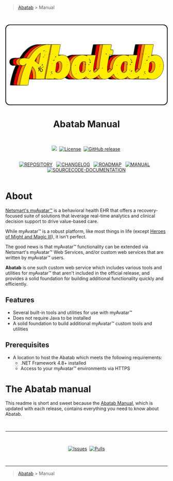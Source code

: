 <!-- A generic README template for a GitHub repository manual [b220829.094029]
     - All URLs should use reference-links added at the end of this documentation.
-->

<!-- BREADCRUMBS
     - Documentation breadcrumbs.
     - This should also be at the end of the documentation as well.
-->
> [Abatab][REPOSITORY-URL] > Manual

<br>
<div align="center">

  <!-- PROJECT LOGO
      - Project logo should be located at "./.github/Logos/ProjectLogo.png".
      - Short description of the project.
  -->
  ![PROJECT-LOGO][PROJECT-LOGO]
  <h1> 
  Abatab Manual
  </h1>
  <br>

  <!-- PROJECT BADGES
       - Project badges that give the following mostly static information:
          - The project status
          - The project license type
          - The current project release 
  -->
  <img src="https://img.shields.io/badge/status-active-brightgreen?style=flat">&nbsp;
  [![License](https://img.shields.io/github/license/spectrum-health-systems/Abatab?style=flat)][LICENSE]&nbsp;
  [![GitHub release](https://img.shields.io/github/v/release/spectrum-health-systems/Abatab?style=flat)][CURRENT-RELEASE]&nbsp;
  <br>
  <br>
  
  <!-- PROJECT MENU
       - The menu bar should have links to:
          - The project repository
          - The project changelog
          - The project roadmap
          - The project manual
          - The project sourcecode documentation
       - The menu bar color scheme should match the color scheme of the project.
  -->

  [![REPOSITORY](https://img.shields.io/badge/REPOSITORY-FF8D00?style=for-the-badge)](REPOSITORY)&nbsp;&nbsp;&nbsp;[![CHANGELOG](https://img.shields.io/badge/CHANGELOG-FF8D00?style=for-the-badge)](Documentation/Changelog.md)&nbsp;&nbsp;&nbsp;[![ROADMAP](https://img.shields.io/badge/ROADMAP-FF8D00?style=for-the-badge)](Documentation/Roadmap.md)&nbsp;&nbsp;&nbsp;[![MANUAL](https://img.shields.io/badge/MANUAL-FFEE00?style=for-the-badge)](Documentation/Manual/Manual.md)&nbsp;&nbsp;&nbsp;[![SOURCECODE-DOCUMENTATION](https://img.shields.io/badge/SOURCECODE%20DOCUMENTATION-FF8D00?style=for-the-badge)](Documentation/Sourcecode/Sourcecode.md)
  <br>
  <br>

</div>

# About

[Netsmart's myAvatar™](https://www.ntst.com/Solutions-and-Services/Offerings/myAvatar) is a behavioral health EHR that offers a recovery-focused suite of solutions that leverage real-time analytics and clinical decision support to drive value-based care.

While myAvatar™ is a robust platform, like most things in life (except [Heroes of Might and Magic III](https://www.gog.com/game/heroes_of_might_and_magic_3_complete_edition)), it isn't perfect.

The good news is that myAvatar™ functionality can be extended via Netsmart's myAvatar™ Web Services, and/or custom web services that are written by myAvatar™ users.

**Abatab** is one such custom web service which includes various tools and utilities for myAvatar™ that aren't included in the official release, and provides a solid foundation for building additional functionality quickly and efficiently.

## Features

* Several built-in tools and utilities for use with myAvatar™
* Does not require Java to be installed
* A solid foundation to build additional myAvatar™ custom tools and utilities

## Prerequisites

* A location to host the Abatab which meets the following requirements:
  * .NET Framework 4.8+ installed
  * Access to your myAvatar™ environments via HTTPS

# The Abatab manual

This readme is short and sweet because the [Abatab Manual](./Documentation/Manual/Manual.md), which is updated with each release, contains everything you need to know about Abatab.

<!-- REFERENCE LINKS: REPOSITORY
     These reference links should be standard across all project documentation.
-->
[REPOSITORY-URL]: https://github.com/spectrum-health-systems/Abatab
[PROJECT-LOGO]: ../../.github/Logos/ProjectLogo.png
[README-SCREENSHOT]: ./.github/Screenshots/ReadmeScreenshot.png
[LICENSE]: https://www.apache.org/licenses/LICENSE-2.0
[CURRENT-RELEASE]: https://github.com/spectrum-health-systems/Abatab/releases

<!-- REFERENCE LINKS: REPOSITORY DOCUMENTATION
     These reference links should be standard across all project documentation.
-->
[MANUAL]: ./Documentation/Manual/Abatab-Manual.md
[SOURCECODE]: ./Documentation/Sourcecode/Abatab-Sourcecode.md
[AUTHORS]: ./.github/Documentation/Repository/AUTHORS.md
[BUILT-WITH]: ./.github/Documentation/Repository/BUILT-WITH.md
[CODE-OF-CONDUCT]: ./.github/Documentation/Repository/CODE-OF-CONDUCT.md
[CONTRIBUTING-GUIDELINES]: ./.github/Documentation/Repository/CONTRIBUTING.md
[SECURITY]: ./.github/Documentation/Repository/SECURITY.md
[SUPPORT]: ./.github/Documentation/Repository/SUPPORT.md

<!-- REFERENCE LINKS: BADGES
     These reference links should be standard across all project documentation.
-->
[ALPHA-BRANCH]: https://img.shields.io/badge/WARNING-THIS%20IS%20ALPHA%20SOFTWARE-FF160C?style=for-the-badge
[BETA-BRANCH]: https://img.shields.io/badge/WARNING-THIS%20IS%20BETA%20SOFTWARE-FF160C?style=for-the-badge
[DEPRECIATED-BRANCH]: https://img.shields.io/badge/WARNING-THIS%20IS%20DEPRECIATED%20SOFTWARE-FF160C?style=for-the-badge
[ARCHIVED-REPOSITORY]: https://img.shields.io/badge/WARNING-THIS%20REPOSITORY%20IS%20ARCHIVED-FF160C?style=for-the-badge
[CONTINUED-DEVELOPMENT]: https://github.com/spectrum-health-systems/Abatab

<br>

<!-- FOOTER
-->
***

<br>
<div align="center">

  <!-- PROJECT BADGES
       - Project badges that give the following mostly static information:
          - The project issues
          - The project pull requests
  -->
  [![Issues](https://img.shields.io/github/issues/spectrum-health-systems/MAWSC?style=flat)](https://github.com/spectrum-health-systems/MAWSC/issues)&nbsp;
  [![Pulls](https://img.shields.io/github/issues-pr/spectrum-health-systems/MAWSC?style=flat)](https://github.com/spectrum-health-systems/MAWSC/pulls)

</div>

<!-- BREADCRUMBS
     - Documentation breadcrumbs. This should also be at the start of the documentation as well.
-->
<br>

***

> [Abatab][REPOSITORY-URL] > Manual